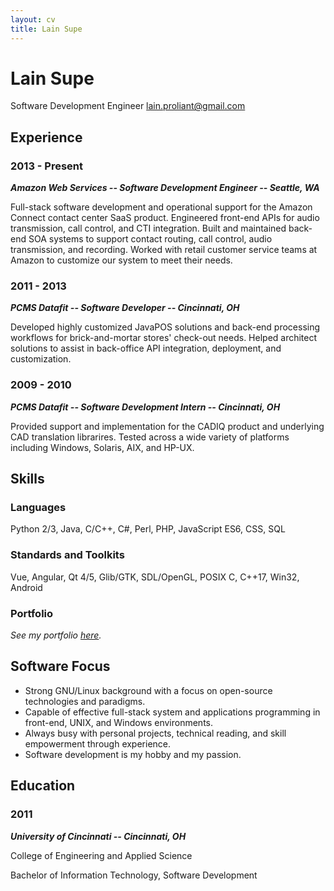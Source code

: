 ```yaml
---
layout: cv
title: Lain Supe
---
```

# Lain Supe
Software Development Engineer
[lain.proliant@gmail.com](mailto://lain.proliant@gmail.com)

## Experience
### 2013 - Present
***Amazon Web Services -- Software Development Engineer -- Seattle, WA***

Full-stack software development and operational support for the Amazon Connect contact center SaaS product.  Engineered front-end APIs for audio transmission, call control, and CTI integration.  Built and maintained back-end SOA systems to support contact routing, call control, audio transmission, and recording.  Worked with retail customer service teams at Amazon to customize our system to meet their needs.

### 2011 - 2013
***PCMS Datafit -- Software Developer -- Cincinnati, OH***

Developed highly customized JavaPOS solutions and back-end processing workflows for brick-and-mortar stores' check-out needs.  Helped architect solutions to assist in back-office API integration, deployment, and customization.

### 2009 - 2010
***PCMS Datafit -- Software Development Intern -- Cincinnati, OH***

Provided support and implementation for the CADIQ product and underlying CAD translation librarires.  Tested across a wide variety of platforms including Windows, Solaris, AIX, and HP-UX.

## Skills
### Languages
Python 2/3, Java, C/C++, C#, Perl, PHP, JavaScript ES6, CSS, SQL

### Standards and Toolkits
Vue, Angular, Qt 4/5, Glib/GTK, SDL/OpenGL, POSIX C, C++17, Win32, Android

### Portfolio
*See my portfolio [here](https://github.com/lainproliant).*

## Software Focus
- Strong GNU/Linux background with a focus on open-source technologies and paradigms.
- Capable of effective full-stack system and applications programming in front-end, UNIX, and Windows environments.
- Always busy with personal projects, technical reading, and skill empowerment through experience.
- Software development is my hobby and my passion.

## Education
### 2011
***University of Cincinnati -- Cincinnati, OH***

College of Engineering and Applied Science

Bachelor of Information Technology, Software Development

<!-- ### Footer

Last updated: July 2018 -->

